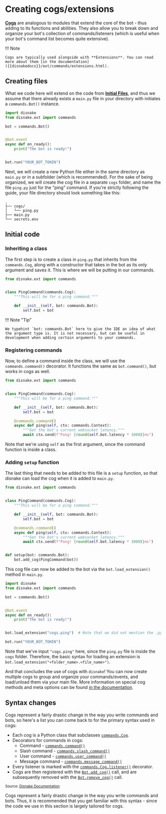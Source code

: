 # Creating cogs/extensions

[**Cogs**]({{disnakedocs}}/ext/commands/cogs.html) are analogous to modules that extend the core of the bot - thus
adding to its functions and abilities. They also allow you to break down and organize your bot's collection of
commands/listeners (which is useful when your bot's command list becomes quite extensive).

!!! Note

    Cogs are typically used alongside with **Extensions**. You can read more about them [in the documentation]({{disnakedocs}}/ext/commands/extensions.html).

## Creating files

What we code here will extend on the code from [**Initial Files**](./initial-files.md), and thus we assume that
there already exists a `main.py` file in your directory with initiates a `commands.Bot()` instance.

```python linenums="1" title="main.py"
import disnake
from disnake.ext import commands

bot = commands.Bot()


@bot.event
async def on_ready():
    print("The bot is ready!")


bot.run("YOUR_BOT_TOKEN")
```

Next, we will create a new Python file either in the same directory as `main.py` or in a subfolder (which is
recommended). For the sake of being organized, we will create the cog file in a separate `cogs` folder, and name the
file `ping.py` just for the "ping" command. If you're strictly following the guide, your file directory should look
something like this:

```
.
├── cogs/
│   └── ping.py
├── main.py
└── secrets.env
```

## Initial code

### Inheriting a class

The first step is to create a class in `ping.py` that inherits from the `commands.Cog`, along with a constructor that
takes in the bot as its only argument and saves it. This is where we will be putting in our commands.

```python linenums="1" title="ping.py"
from disnake.ext import commands


class PingCommand(commands.Cog):
    """This will be for a ping command."""

    def __init__(self, bot: commands.Bot):
        self.bot = bot
```

!!! Note "Tip"

    We typehint `bot: commands.Bot` here to give the IDE an idea of what the argument type is. It is not necessary, but can be useful in development when adding certain arguments to your commands.

### Registering commands

Now, to define a command inside the class, we will use the `commands.command()` decorator. It functions the same as
`bot.command()`, but works in cogs as well.

```python linenums="1" title="ping.py" hl_lines="9-12"
from disnake.ext import commands


class PingCommand(commands.Cog):
    """This will be for a ping command."""

    def __init__(self, bot: commands.Bot):
        self.bot = bot

    @commands.command()
    async def ping(self, ctx: commands.Context):
        """Get the bot's current websocket latency."""
        await ctx.send(f"Pong! {round(self.bot.latency * 1000)}ms")
```

Note that we're using `self` as the first argument, since the command function is inside a class.

### Adding `setup` function

The last thing that needs to be added to this file is a `setup` function, so that disnake can load the cog when it is
added to `main.py`.

```python linenums="1" title="ping.py" hl_lines="14-15"
from disnake.ext import commands


class PingCommand(commands.Cog):
    """This will be for a ping command."""

    def __init__(self, bot: commands.Bot):
        self.bot = bot

    @commands.command()
    async def ping(self, ctx: commands.Context):
        """Get the bot's current websocket latency."""
        await ctx.send(f"Pong! {round(self.bot.latency * 1000)}ms")


def setup(bot: commands.Bot):
    bot.add_cog(PingCommand(bot))
```

This cog file can now be added to the bot via the `bot.load_extension()` method in `main.py`.

```python linenums="1" title="main.py"
import disnake
from disnake.ext import commands

bot = commands.Bot()


@bot.event
async def on_ready():
    print("The bot is ready!")


bot.load_extension("cogs.ping")  # Note that we did not mention the .py extension.

bot.run("YOUR_BOT_TOKEN")
```

Note that we've input `"cogs.ping"` here, since the `ping.py` file is inside the `cogs` folder. Therefore, the basic
syntax for loading an extension is `bot.load_extension("<folder_name>.<file_name>")`.

And that concludes the use of cogs with `disnake`! You can now create multiple cogs to group and organize your
commands/events, and load/unload them via your main file. More information on special cog methods and meta options can
be found [in the documentation]({{disnakedocs}}/ext/commands/cogs.html).

## Syntax changes

Cogs represent a fairly drastic change in the way you write commands and bots, so here's a list you can come back to for
the primary syntax used in cogs:

-   Each cog is a Python class that subclasses
    [`commands.Cog`]({{disnakedocs}}/ext/commands/api.html#disnake.ext.commands.Cog).
-   Decorators for commands in cogs:
    -   Command - [`commands.command()`]({{disnakedocs}}/ext/commands/api.html#disnake.ext.commands.command)
    -   Slash command -
        [`commands.slash_command()`]({{disnakedocs}}/ext/commands/api.html#disnake.ext.commands.slash_command)
    -   User command -
        [`commands.user_command()`]({{disnakedocs}}/ext/commands/api.html#disnake.ext.commands.user_command)
    -   Message command -
        [`commands.message_command()`]({{disnakedocs}}/ext/commands/api.html#disnake.ext.commands.message_command)
-   Every listener is marked with the
    [`commands.Cog.listener()`]({{disnakedocs}}/ext/commands/api.html#disnake.ext.commands.Cog.listener) decorator.
-   Cogs are then registered with the
    [`Bot.add_cog()`]({{disnakedocs}}/ext/commands/api.html#disnake.ext.commands.Bot.add_cog) call, and are subsequently
    removed with the [`Bot.remove_cog()`]({{disnakedocs}}/ext/commands/api.html#disnake.ext.commands.Bot.remove_cog)
    call.

<sup>Source: [Disnake Documentation]({{disnakedocs}}/ext/commands/cogs.html)</sup>

Cogs represent a fairly drastic change in the way you write commands and bots. Thus, it is recommended that you get
familiar with this syntax - since the code we use in this section is largely tailored for cogs.
